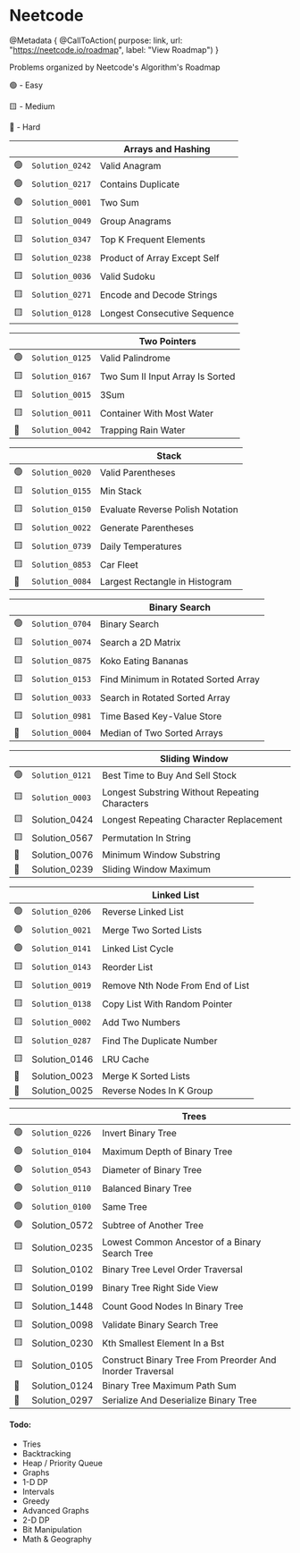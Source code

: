 
# Neetcode

@Metadata {
    @CallToAction(
        purpose: link,
        url: "https://neetcode.io/roadmap",
        label: "View Roadmap")
}

Problems organized by Neetcode's Algorithm's Roadmap
 
🟢 - Easy

🟨 - Medium

🔺 - Hard

| | | Arrays and Hashing |
| -- | -- | -- |
| 🟢 | ``Solution_0242`` | Valid Anagram                          
| 🟢 | ``Solution_0217`` | Contains Duplicate                     
| 🟢 | ``Solution_0001`` | Two Sum                             
| 🟨 | ``Solution_0049`` | Group Anagrams                      
| 🟨 | ``Solution_0347`` | Top K Frequent Elements             
| 🟨 | ``Solution_0238`` | Product of Array Except Self        
| 🟨 | ``Solution_0036`` | Valid Sudoku                        
| 🟨 | ``Solution_0271`` | Encode and Decode Strings           
| 🟨 | ``Solution_0128`` | Longest Consecutive Sequence        

| | | Two Pointers |
| -- | -- | -- |
| 🟢 | ``Solution_0125`` | Valid Palindrome                    
| 🟨 | ``Solution_0167`` | Two Sum II Input Array Is Sorted    
| 🟨 | ``Solution_0015`` | 3Sum                                
| 🟨 | ``Solution_0011`` | Container With Most Water           
| 🔺 | ``Solution_0042`` | Trapping Rain Water                 

| | | Stack |
| -- | -- | -- |
| 🟢 | ``Solution_0020`` | Valid Parentheses                    
| 🟨 | ``Solution_0155`` | Min Stack                            
| 🟨 | ``Solution_0150`` | Evaluate Reverse Polish Notation     
| 🟨 | ``Solution_0022`` | Generate Parentheses                 
| 🟨 | ``Solution_0739`` | Daily Temperatures                   
| 🟨 | ``Solution_0853`` | Car Fleet                            
| 🔺 | ``Solution_0084`` | Largest Rectangle in Histogram       

| | | Binary Search |
| -- | -- | -- |
| 🟢 | ``Solution_0704`` | Binary Search  
| 🟨 | ``Solution_0074`` | Search a 2D Matrix                   
| 🟨 | ``Solution_0875`` | Koko Eating Bananas                  
| 🟨 | ``Solution_0153`` | Find Minimum in Rotated Sorted Array 
| 🟨 | ``Solution_0033`` | Search in Rotated Sorted Array       
| 🟨 | ``Solution_0981`` | Time Based Key-Value Store           
| 🔺 | ``Solution_0004`` | Median of Two Sorted Arrays          
                                                                   
| | | Sliding Window |
| -- | -- | -- |
| 🟢 | ``Solution_0121`` | Best Time to Buy And Sell Stock       
| 🟨 | ``Solution_0003`` | Longest Substring Without Repeating Characters 
| 🟨 |   Solution_0424   | Longest Repeating Character Replacement 
| 🟨 |   Solution_0567   | Permutation In String                 
| 🔺 |   Solution_0076   | Minimum Window Substring              
| 🔺 |   Solution_0239   | Sliding Window Maximum                

| | |  Linked List |
| -- | -- | -- |
| 🟢 | ``Solution_0206`` | Reverse Linked List                   
| 🟢 | ``Solution_0021`` | Merge Two Sorted Lists                
| 🟢 | ``Solution_0141`` | Linked List Cycle                     
| 🟨 | ``Solution_0143`` | Reorder List                          
| 🟨 | ``Solution_0019`` | Remove Nth Node From End of List   
| 🟨 | ``Solution_0138`` | Copy List With Random Pointer       
| 🟨 | ``Solution_0002`` | Add Two Numbers                       
| 🟨 | ``Solution_0287`` | Find The Duplicate Number             
| 🟨 |   Solution_0146   | LRU Cache                             
| 🔺 |   Solution_0023   | Merge K Sorted Lists                  
| 🔺 |   Solution_0025   | Reverse Nodes In K Group              

| | | Trees |
| -- | -- | -- |
| 🟢 | ``Solution_0226`` | Invert Binary Tree                    
| 🟢 | ``Solution_0104`` | Maximum Depth of Binary Tree          
| 🟢 | ``Solution_0543`` | Diameter of Binary Tree               
| 🟢 | ``Solution_0110`` | Balanced Binary Tree                  
| 🟢 | ``Solution_0100`` | Same Tree                             
| 🟢 |   Solution_0572   | Subtree of Another Tree               
| 🟨 |   Solution_0235   | Lowest Common Ancestor of a Binary Search Tree 
| 🟨 |   Solution_0102   | Binary Tree Level Order Traversal      
| 🟨 |   Solution_0199   | Binary Tree Right Side View            
| 🟨 |   Solution_1448   | Count Good Nodes In Binary Tree        
| 🟨 |   Solution_0098   | Validate Binary Search Tree            
| 🟨 |   Solution_0230   | Kth Smallest Element In a Bst          
| 🟨 |   Solution_0105   | Construct Binary Tree From Preorder And Inorder Traversal 
| 🔺 |   Solution_0124   | Binary Tree Maximum Path Sum         
| 🔺 |   Solution_0297   | Serialize And Deserialize Binary Tree

#### Todo:
- Tries
- Backtracking
- Heap / Priority Queue
- Graphs
- 1-D DP
- Intervals
- Greedy
- Advanced Graphs
- 2-D DP
- Bit Manipulation
- Math & Geography
